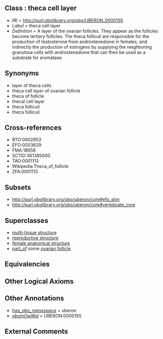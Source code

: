 
## Class : theca cell layer

 * *IRI* = http://purl.obolibrary.org/obo/UBERON_0000155
 * *Label* = theca cell layer
 * *Definition* = A layer of the ovarian follicles. They appear as the follicles become tertiary follicles. The theca folliculi are responsible for the production of testosterone from androstenedione in females, and indirectly the production of estrogens by supplying the neighboring granulosa cells with androstenedione that can then be used as a substrate for aromatase.

## Synonyms

 * layer of theca cells
 * theca cell layer of ovarian follicle
 * theca of follicle
 * thecal cell layer
 * theca folliculi
 * theca folliculi

## Cross-references

 * BTO:0002853
 * EFO:0003629
 * FMA:18656
 * SCTID:361385000
 * TAO:0001113
 * Wikipedia:Theca_of_follicle
 * ZFA:0001113

## Subsets

 * http://purl.obolibrary.org/obo/uberon/core#efo_slim
 * http://purl.obolibrary.org/obo/uberon/core#vertebrate_core

## Superclasses

 * [multi-tissue structure](../../UBERON/81/UBERON_0000481.md)
 * [reproductive structure](../../UBERON/56/UBERON_0005156.md)
 * [female anatomical structure](../../UBERON/04/UBERON_0014404.md)
 * [part_of](../../BFO/50/BFO_0000050.md) some [ovarian follicle](../../UBERON/05/UBERON_0001305.md)

## Equivalencies


## Other Logical Axioms


## Other Annotations

 * *[has_obo_namespace](../../ce/oboInOwl#hasOBONamespace.md)* = uberon
 * *[oboInOwl#id](../../id/oboInOwl#id.md)* = UBERON:0000155

## External Comments

